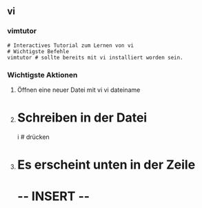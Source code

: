 ## vi 

### vimtutor 

```
# Interactives Tutorial zum Lernen von vi 
# Wichtigste Befehle 
vimtutor # sollte bereits mit vi installiert worden sein.
```

### Wichtigste Aktionen 

  1. Öffnen eine neuer Datei mit vi 
     vi dateiname 
  1. # Schreiben in der Datei 
     i # drücken
  1. # Es erscheint unten in der Zeile 
     # -- INSERT -- 

